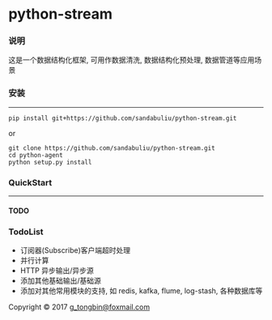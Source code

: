 #  python-stream

### 说明
这是一个数据结构化框架, 可用作数据清洗, 数据结构化预处理, 数据管道等应用场景


### 安装
-----------
```shell
pip install git+https://github.com/sandabuliu/python-stream.git
```
or

```shell
git clone https://github.com/sandabuliu/python-stream.git
cd python-agent
python setup.py install
```


### QuickStart
---------------
#### TODO

### TodoList

* 订阅器(Subscribe)客户端超时处理
* 并行计算
* HTTP 异步输出/异步源
* 添加其他基础输出/基础源
* 添加对其他常用模块的支持, 如 redis, kafka, flume, log-stash, 各种数据库等

Copyright © 2017 [g_tongbin@foxmail.com](mailto:g_tongbin@foxmail.com)